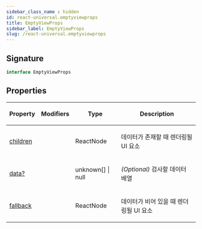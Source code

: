 ```yaml
---
sidebar_class_name : hidden
id: react-universal.emptyviewprops
title: EmptyViewProps
sidebar_label: EmptyViewProps
slug: /react-universal.emptyviewprops
---
```






## Signature

```typescript
interface EmptyViewProps 
```

## Properties

<table><thead><tr><th>

Property


</th><th>

Modifiers


</th><th>

Type


</th><th>

Description


</th></tr></thead>
<tbody><tr><td>

[children](./react-universal.emptyviewprops.children)


</td><td>


</td><td>

ReactNode


</td><td>

데이터가 존재할 때 렌더링될 UI 요소


</td></tr>
<tr><td>

[data?](./react-universal.emptyviewprops.data)


</td><td>


</td><td>

unknown[] \| null


</td><td>

_(Optional)_ 검사할 데이터 배열


</td></tr>
<tr><td>

[fallback](./react-universal.emptyviewprops.fallback)


</td><td>


</td><td>

ReactNode


</td><td>

데이터가 비어 있을 때 렌더링될 UI 요소


</td></tr>
</tbody></table>

